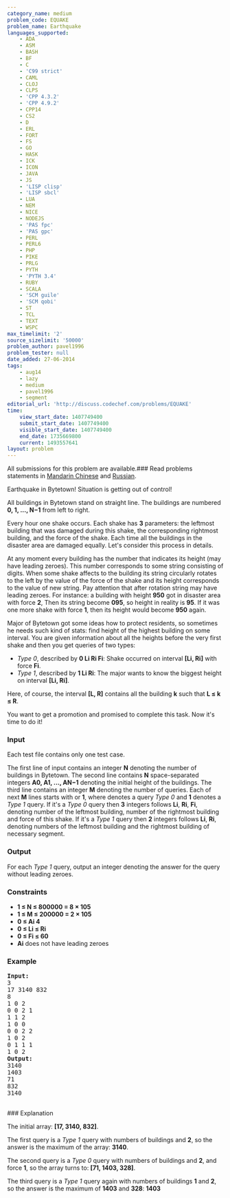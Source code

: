 ```yaml
---
category_name: medium
problem_code: EQUAKE
problem_name: Earthquake
languages_supported:
    - ADA
    - ASM
    - BASH
    - BF
    - C
    - 'C99 strict'
    - CAML
    - CLOJ
    - CLPS
    - 'CPP 4.3.2'
    - 'CPP 4.9.2'
    - CPP14
    - CS2
    - D
    - ERL
    - FORT
    - FS
    - GO
    - HASK
    - ICK
    - ICON
    - JAVA
    - JS
    - 'LISP clisp'
    - 'LISP sbcl'
    - LUA
    - NEM
    - NICE
    - NODEJS
    - 'PAS fpc'
    - 'PAS gpc'
    - PERL
    - PERL6
    - PHP
    - PIKE
    - PRLG
    - PYTH
    - 'PYTH 3.4'
    - RUBY
    - SCALA
    - 'SCM guile'
    - 'SCM qobi'
    - ST
    - TCL
    - TEXT
    - WSPC
max_timelimit: '2'
source_sizelimit: '50000'
problem_author: pavel1996
problem_tester: null
date_added: 27-06-2014
tags:
    - aug14
    - lazy
    - medium
    - pavel1996
    - segment
editorial_url: 'http://discuss.codechef.com/problems/EQUAKE'
time:
    view_start_date: 1407749400
    submit_start_date: 1407749400
    visible_start_date: 1407749400
    end_date: 1735669800
    current: 1493557641
layout: problem
---
```

All submissions for this problem are available.###  Read problems statements in [Mandarin Chinese](http://www.codechef.com/download/translated/AUG14/mandarin/EQUAKE.pdf) and [Russian](http://www.codechef.com/download/translated/AUG14/russian/EQUAKE.pdf).

Earthquake in Bytetown! Situation is getting out of control!

All buildings in Bytetown stand on straight line. The buildings are numbered **0, 1, ..., N−1** from left to right.

Every hour one shake occurs. Each shake has **3** parameters: the leftmost building that was damaged during this shake, the corresponding rightmost building, and the force of the shake. Each time all the buildings in the disaster area are damaged equally. Let's consider this process in details.

At any moment every building has the number that indicates its height (may have leading zeroes). This number corresponds to some string consisting of digits. When some shake affects to the building its string circularly rotates to the left by the value of the force of the shake and its height corresponds to the value of new string. Pay attention that after rotation string may have leading zeroes. For instance: a building with height **950** got in disaster area with force **2**, Then its string become **095**, so height in reality is **95**. If it was one more shake with force **1**, then its height would become **950** again.

Major of Bytetown got some ideas how to protect residents, so sometimes he needs such kind of stats: find height of the highest building on some interval. You are given information about all the heights before the very first shake and then you get queries of two types:

- _Type 0_, described by **0 Li Ri Fi**: Shake occurred on interval **\[Li, Ri\]** with force **Fi**.
- _Type 1_, described by **1 Li Ri**: The major wants to know the biggest height on interval **\[Li, Ri\]**.
 
Here, of course, the interval **\[L, R\]** contains all the building **k** such that **L ≤ k ≤ R**.

You want to get a promotion and promised to complete this task. Now it's time to do it!

### Input

Each test file contains only one test case.

 The first line of input contains an integer **N** denoting the number of buildings in Bytetown. The second line contains **N** space-separated integers **A0, A1, ..., AN−1** denoting the initial height of the buildings. The third line contains an integer **M** denoting the number of queries. Each of next **M** lines starts with  or **1**, where  denotes a query _Type 0_ and **1** denotes a _Type 1_ query. If it's a _Type 0_ query then **3** integers follows **Li**, **Ri**, **Fi**, denoting number of the leftmost building, number of the rightmost building and force of this shake. If it's a _Type 1_ query then **2** integers follows **Li**, **Ri**, denoting numbers of the leftmost building and the rightmost building of necessary segment.

### Output

For each _Type 1_ query, output an integer denoting the answer for the query without leading zeroes.

### Constraints

- **1 ≤ N ≤ 800000 = 8 × 105**
- **1 ≤ M ≤ 200000 = 2 × 105**
- **0 ≤ Ai 4**
- **0 ≤ Li ≤ Ri**
- **0 ≤ Fi ≤ 60**
- **Ai** does not have leading zeroes

### Example

<pre><b>Input:</b>
3
17 3140 832
8
1 0 2
0 0 2 1
1 1 2
1 0 0
0 0 2 2
1 0 2
0 1 1 1
1 0 2
<b>Output:</b>
3140
1403
71
832
3140

</pre>### Explanation
The initial array: **\[17, 3140, 832\]**.

The first query is a _Type 1_ query with numbers of buildings  and **2**, so the answer is the maximum of the array: **3140**.

The second query is a _Type 0_ query with numbers of buildings  and **2**, and force **1**, so the array turns to: **\[71, 1403, 328\]**.

The third query is a _Type 1_ query again with numbers of buildings **1** and **2**, so the answer is the maximum of **1403** and **328**: **1403**
